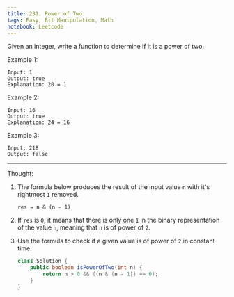 ```yaml
---
title: 231. Power of Two
tags: Easy, Bit Manipulation, Math
notebook: Leetcode
---
```


Given an integer, write a function to determine if it is a power of two.

Example 1:
```
Input: 1
Output: true 
Explanation: 20 = 1
```
Example 2:
```
Input: 16
Output: true
Explanation: 24 = 16
```

Example 3:
```
Input: 218
Output: false
```

----------
Thought:
1. The formula below produces the result of the input value `n` with it's rightmost `1` removed.
    ```
    res = n & (n - 1)
    ```
2. If `res` is `0`, it means that there is only one `1` in the binary representation of the value `n`, meaning that `n` is of power of `2`.
3. Use the formula to check if a given value is of power of `2` in constant time.

    ```Java
    class Solution {
        public boolean isPowerOfTwo(int n) {
            return n > 0 && ((n & (n - 1)) == 0);
        }
    }
    ```